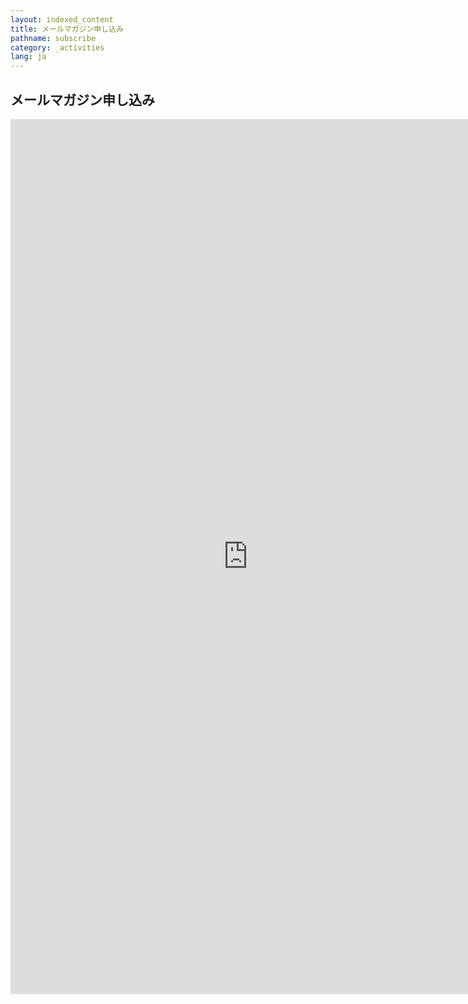 ```yaml
---
layout: indexed_content
title: メールマガジン申し込み
pathname: subscribe
category: _activities
lang: ja
---
```


## メールマガジン申し込み

<iframe src="https://docs.google.com/forms/d/e/1FAIpQLScZRpfY9LtqRUAw-onRBrXSevZAiB0Ekuq9amUaVOaCo_4vYw/viewform?embedded=true" width="760" height="1400" frameborder="0" marginheight="0" marginwidth="0"></iframe>
